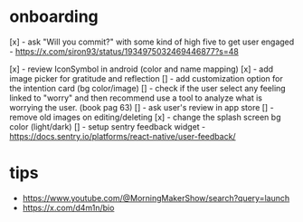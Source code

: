 # onboarding

[x] - ask "Will you commit?" with some kind of high five to get user engaged - https://x.com/siron93/status/1934975032469446877?s=48

[x] - review IconSymbol in android (color and name mapping)
[x] - add image picker for gratitude and reflection
[] - add customization option for the intention card (bg color/image)
[] - check if the user select any feeling linked to "worry" and then recommend use a tool to analyze what is worrying the user. (book pag 63)
[] - ask user's review in app store
[] - remove old images on editing/deleting
[x] - change the splash screen bg color (light/dark)
[] - setup sentry feedback widget - https://docs.sentry.io/platforms/react-native/user-feedback/

# tips

- https://www.youtube.com/@MorningMakerShow/search?query=launch
- https://x.com/d4m1n/bio
